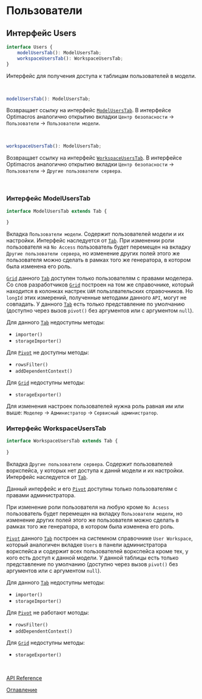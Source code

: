 # Пользователи

## Интерфейс Users<a name="users"></a>
```ts
interface Users {
	modelUsersTab(): ModelUsersTab;
	workspaceUsersTab(): WorkspaceUsersTab;
}
```
Интерфейс для получения доступа к таблицам пользователей в модели.

&nbsp;

```js
modelUsersTab(): ModelUsersTab;
```
Возвращает ссылку на интерфейс [`ModelUsersTab`](#model-users-tab). В интерфейсе Optimacros аналогично открытию вкладки `Центр безопасности` -> `Пользователи` -> `Пользователи модели`.

&nbsp;

```js
workspaceUsersTab(): ModelUsersTab;
```
Возвращает ссылку на интерфейс [`WorkspaceUsersTab`](#workspace-users-tab). В интерфейсе Optimacros аналогично открытию вкладки `Центр безопасности` -> `Пользователи` -> `Другие пользователи сервера`.

&nbsp;

### Интерфейс ModelUsersTab<a name="model-users-tab"></a>
```ts
interface ModelUsersTab extends Tab {
	
}
```
Вкладка `Пользователи модели`. Содержит пользователей модели и их настройки. Интерфейс наследуется от [`Tab`](./views.md#tab).
При изменении роли пользователя на `No Access` пользователь будет перемещен на вкладку `Другие пользователи сервера`, но изменение других полей этого же пользователя можно сделать в рамках того же генератора, в котором была изменена его роль.

[`Grid`](./views.md#grid) данного [`Tab`](./views.md#tab) доступен только пользователям с правами моделера.
Со слов разработчиков [`Grid`](./views.md#grid) построен на том же справочнике, который находится в колонках настрек `UAM` пользлвательских справочников. Но `longId` этих измерений, полученные методами данного `API`, могут не совпадать.
У данного [`Tab`](./views.md#tab) есть только представление по умолчанию (доступно через вызов `pivot()` без аргументов или с аргументом `null`).

Для данного [`Tab`](./views.md#tab) недоступны методы:
- `importer()`
- `storageImporter()`

Для [`Pivot`](./views.md#интерфейс-pivot) не доступны методы:
- `rowsFilter()`
- `addDependentContext()`

Для [`Grid`](./views.md#grid) недоступны методы:
- `storageExporter()`

Для изменения настроек пользователей нужна роль равная им или выше: `Моделер` -> `Администратор` -> `Сервисный администратор`.
&nbsp;

### Интерфейс WorkspaceUsersTab<a name="workspace-users-tab"></a>
```ts
interface WorkspaceUsersTab extends Tab {
	
}
```
Вкладка `Другие пользователи сервера`. Содержит пользователей воркспейса, у которых нет доступа к даннй модели и их настройки. Интерфейс наследуется от [`Tab`](./views.md#tab).

Данный интерфейс и его [`Pivot`](./views.md#интерфейс-pivot) доступны только пользователям с правами администратора.

При изменение роли пользователя на любую кроме `No Acsess` пользователь будет перемещен на вкладку `Пользователи модели`, но изменение других полей этого же пользователя можно сделать в рамках того же генератора, в котором была изменена его роль.

[`Pivot`](./views.md#интерфейс-pivot) данного [`Tab`](./views.md#tab) построен на системном справочнике `User Workspace`, который аналогичен вкладке `Users` в панели администратора воркспейса и содержит всех пользователей воркспейса кроме тех, у кого есть доступ к данной модели.
У данной таблицы есть только представление по умолчанию (доступно через вызов `pivot()` без аргументов или с аргументом `null`).

Для данного [`Tab`](./views.md#tab) недоступны методы:
- `importer()`
- `storageImporter()`

Для [`Pivot`](./views.md#интерфейс-pivot) не работают мотоды:
- `rowsFilter()`
- `addDependentContext()`

Для [`Grid`](./views.md#grid) недоступны методы:
- `storageExporter()`

&nbsp;


[API Reference](./API.md)

[Оглавление](../README.md)
